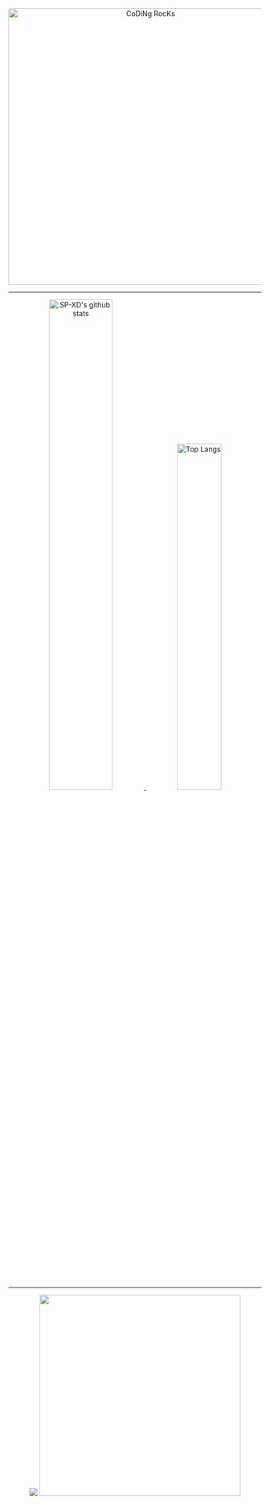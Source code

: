 

<!--
**Copoet/Copoet** is a ✨ _special_ ✨ repository because its `README.md` (this file) appears on your GitHub profile.

Here are some ideas to get you started:

- 🔭 I’m currently working on ...
- 🌱 I’m currently learning ...
- 👯 I’m looking to collaborate on ...
- 🤔 I’m looking for help with ...
- 💬 Ask me about ...
- 📫 How to reach me: ...
- 😄 Pronouns: ...
- ⚡ Fun fact: ...
-->


<div align="center" width="50">

<a  href="https://github.com/SP-XD">
  <img src="https://github.com/SP-XD/SP-XD/blob/main/images/dev-working.gif?raw=true" href="https://github.com/SP-XD" alt="CoDiNg RocKs"  width="550"/> </a>  

</div>

<hr></hr>

<div align="center" >

<a  href="https://github.com/SP-XD">

<img alt="SP-XD's github stats" width="50%"
src="https://github-readme-stats.vercel.app/api?username=copoet&show_icons=true&count_private=true&hide_border=true&bg_color=50,e96205,904e99&theme=dracula" href="https://github.com/copoet" />
<img alt="Top Langs" width="42%" src="https://github-readme-stats.vercel.app/api/top-langs/?username=copoet&layout=compact&count_private=true&&hide_border=true&bg_color=904e99&title_color=fff&text_color=fff&icon_color=f2f2f2&hide=jupyter%20notebook&langs_count=5" href="https://github.com/copoet" />

</a>

<hr></hr>

<img src="https://github.com/SP-XD/SP-XD/blob/main/images/dino.gif?raw=true" />
<img src="https://github.com/SP-XD/SP-XD/blob/main/this_page_is.gif?raw=true"  width="400"/>

</div>
